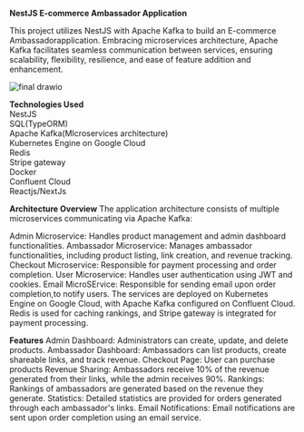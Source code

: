 __NestJS E-commerce Ambassador Application__

This project utilizes NestJS with Apache Kafka to build an E-commerce  Ambassadorapplication. Embracing microservices architecture, Apache Kafka facilitates seamless communication between services, ensuring scalability, flexibility, resilience, and ease of feature addition and enhancement.

![final drawio](https://github.com/MuhammedAfsalkp/Nestjs-Ambassdor-Microservices/assets/82488425/1db03737-2aa7-4b56-9952-14dd419f9cf1)

**Technologies Used**  
NestJS  
SQL(TypeORM)  
Apache Kafka(MIcroservices architecture)  
Kubernetes Engine on Google Cloud  
Redis  
Stripe gateway  
Docker  
Confluent Cloud  
Reactjs/NextJs  

**Architecture Overview**
The application architecture consists of multiple microservices communicating via Apache Kafka:

Admin Microservice: Handles product management and admin dashboard functionalities.
Ambassador Microservice: Manages ambassador functionalities, including product listing, link creation, and revenue tracking.
Checkout Microservice: Responsible for payment processing and order completion.
User Microservice: Handles user authentication using JWT and cookies.
Email MicroSErvice: Responsible for sending email upon order completion,to  notify users.
The services are deployed on Kubernetes Engine on Google Cloud, with Apache Kafka configured on Confluent Cloud. Redis is used for caching rankings, and Stripe gateway is integrated for payment processing.

**Features**
Admin Dashboard: Administrators can create, update, and delete products.
Ambassador Dashboard: Ambassadors can list products, create shareable links, and track revenue.
Checkout Page: User can purchase products
Revenue Sharing: Ambassadors receive 10% of the revenue generated from their links, while the admin receives 90%.
Rankings: Rankings of ambassadors are generated based on the revenue they generate.
Statistics: Detailed statistics are provided for orders generated through each ambassador's links.
Email Notifications: Email notifications are sent upon order completion using an email service.

